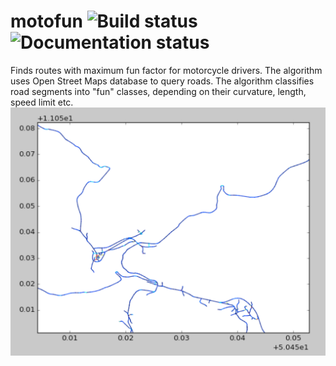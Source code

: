 # motofun ![Build status](https://travis-ci.org/pdyban/motofun.svg) ![Documentation status](https://readthedocs.org/projects/motofun/badge/?version=latest)
Finds routes with maximum fun factor for motorcycle drivers. The algorithm uses Open Street Maps database to query roads. The algorithm classifies road segments into "fun" classes, depending on their curvature, length, speed limit etc.
![Plot demonstrates classification of road segments into fun classes, by color](preview.png)
